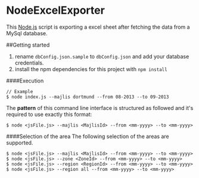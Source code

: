 NodeExcelExporter
=======
This [Node.js][1] script is exporting a excel sheet after fetching the data from a MySql database.

##Getting started
1. rename `dbConfig.json.sample` to `dbConfig.json` and add your database credentials.
2. install the npm dependencies for this project with `npm install`

####Execution
```
// Example
$ node index.js --majlis dortmund --from 08-2013 --to 09-2013
```
The **pattern** of this command line interface is structured as followed and it's required to use exactly this format:  

```
$ node <jsFile.js> --majlis <MajlisId> --from <mm-yyyy> --to <mm-yyyy>
```
####Selection of the area
The following selection of the areas are supported.

```
$ node <jsFile.js> --majlis <MajlisId> --from <mm-yyyy> --to <mm-yyyy>
$ node <jsFile.js> --zone <ZoneId> --from <mm-yyyy> --to <mm-yyyy>
$ node <jsFile.js> --region <RegionId> --from <mm-yyyy> --to <mm-yyyy>
$ node <jsFile.js> --region all --from <mm-yyyy> --to <mm-yyyy>
```


[1]: http://nodejs.org